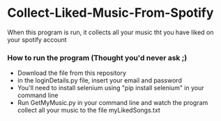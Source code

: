 # Collect-Liked-Music-From-Spotify
When this program is run, it collects all your music tht you have liked on your spotify account

### How to run the program (Thought you'd never ask ;)
* Download the file from this repository
* in the loginDetails.py file, insert your email and password
* You'll need to install selenium using "pip install selenium" in your command line
* Run GetMyMusic.py in your command line and watch the program collect all your music to the file myLikedSongs.txt
